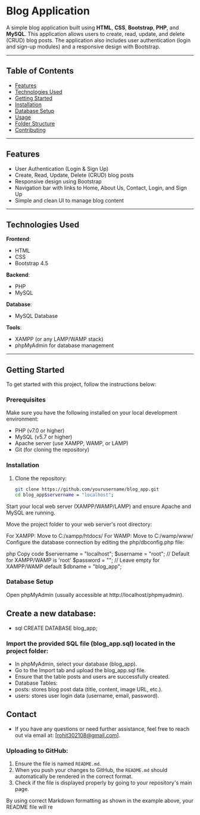 # Blog Application

A simple blog application built using **HTML**, **CSS**, **Bootstrap**, **PHP**, and **MySQL**. This application allows users to create, read, update, and delete (CRUD) blog posts. The application also includes user authentication (login and sign-up modules) and a responsive design with Bootstrap.

---

## Table of Contents

- [Features](#features)
- [Technologies Used](#technologies-used)
- [Getting Started](#getting-started)
- [Installation](#installation)
- [Database Setup](#database-setup)
- [Usage](#usage)
- [Folder Structure](#folder-structure)
- [Contributing](#contributing)

---

## Features

- User Authentication (Login & Sign Up)
- Create, Read, Update, Delete (CRUD) blog posts
- Responsive design using Bootstrap
- Navigation bar with links to Home, About Us, Contact, Login, and Sign Up
- Simple and clean UI to manage blog content

---

## Technologies Used

**Frontend**: 
- HTML
- CSS
- Bootstrap 4.5

**Backend**: 
- PHP
- MySQL

**Database**: 
- MySQL Database

**Tools**: 
- XAMPP (or any LAMP/WAMP stack)
- phpMyAdmin for database management

---

## Getting Started

To get started with this project, follow the instructions below:

### Prerequisites

Make sure you have the following installed on your local development environment:

- PHP (v7.0 or higher)
- MySQL (v5.7 or higher)
- Apache server (use XAMPP, WAMP, or LAMP)
- Git (for cloning the repository)

### Installation

1. Clone the repository:
   ```bash
   git clone https://github.com/yourusername/blog_app.git
   cd blog_app$servername = "localhost";
Start your local web server (XAMPP/WAMP/LAMP) and ensure Apache and MySQL are running.

Move the project folder to your web server's root directory:

For XAMPP: Move to C:/xampp/htdocs/
For WAMP: Move to C:/wamp/www/
Configure the database connection by editing the php/dbconfig.php file:

php
Copy code
$servername = "localhost";
$username = "root"; // Default for XAMPP/WAMP is 'root'
$password = "";     // Leave empty for XAMPP/WAMP default
$dbname = "blog_app";

### Database Setup
Open phpMyAdmin (usually accessible at http://localhost/phpmyadmin).

## Create a new database:
- sql
CREATE DATABASE blog_app;
### Import the provided SQL file (blog_app.sql) located in the project folder:
- In phpMyAdmin, select your database (blog_app).
- Go to the Import tab and upload the blog_app.sql file.
- Ensure that the table posts and users are successfully created.
- Database Tables:
- posts: stores blog post data (title, content, image URL, etc.).
- users: stores user login data (username, email, password).

## Contact
- If you have any questions or need further assistance, feel free to reach out via email at: [rohit302108@gmail.com].

### Uploading to GitHub:
1. Ensure the file is named `README.md`.
2. When you push your changes to GitHub, the `README.md` should automatically be rendered in the correct format.
3. Check if the file is displayed properly by going to your repository's main page.

By using correct Markdown formatting as shown in the example above, your README file will re
